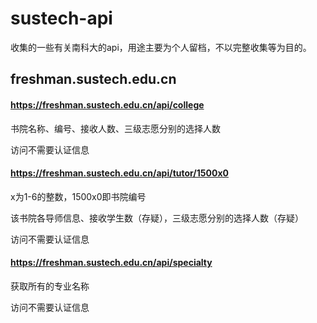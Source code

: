 # sustech-api

收集的一些有关南科大的api，用途主要为个人留档，不以完整收集等为目的。



## freshman.sustech.edu.cn

#### https://freshman.sustech.edu.cn/api/college

书院名称、编号、接收人数、三级志愿分别的选择人数

访问不需要认证信息

#### https://freshman.sustech.edu.cn/api/tutor/1500x0

x为1-6的整数，1500x0即书院编号

该书院各导师信息、接收学生数（存疑），三级志愿分别的选择人数（存疑）

访问不需要认证信息

#### https://freshman.sustech.edu.cn/api/specialty

获取所有的专业名称

访问不需要认证信息